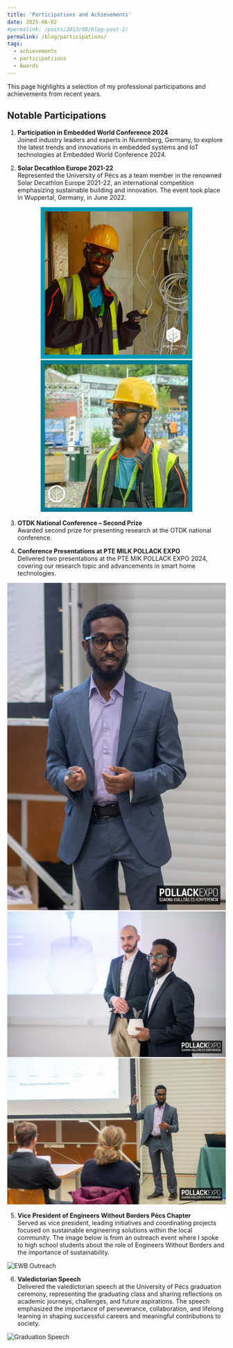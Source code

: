 ```yaml
---
title: 'Participations and Achievements'
date: 2025-06-02 
#permalink: /posts/2013/08/blog-post-2/
permalink: /blog/participations/
tags:
  - achievements
  - participatiions
  - Awards
---
```


This page highlights a selection of my professional participations and achievements from recent years.

## Notable Participations

1. **Participation in Embedded World Conference 2024**  
  Joined industry leaders and experts in Nuremberg, Germany, to explore the latest trends and innovations in embedded systems and IoT technologies at Embedded World Conference 2024. 

2. **Solar Decathlon Europe 2021-22**  
  Represented the University of Pécs as a team member in the renowned Solar Decathlon Europe 2021-22, an international competition emphasizing sustainable building and innovation. The event took place in Wuppertal, Germany, in June 2022.

  <p align="center">
    <img src="/images/solar_decathlon1.png" alt="Solar Decathlon Europe Team" width="350"/>
    <img src="/images/sol_dec_2.png" alt="Solar Decathlon Europe 2" width="350"/>
  </p>

3. **OTDK National Conference – Second Prize**  
  Awarded second prize for presenting research at the OTDK national conference.

4. **Conference Presentations at PTE MILK POLLACK EXPO**  
  Delivered two presentations at the PTE MIK POLLACK EXPO 2024, covering our research topic and advancements in smart home technologies.

  ![Pollack Expo](/images/pollack3.jpg)
  ![Pollack Expo](/images/pollack1.jpg)
  ![Pollack Expo](/images/pollack2.jpg)

5. **Vice President of Engineers Without Borders Pécs Chapter**  
  Served as vice president, leading initiatives and coordinating projects focused on sustainable engineering solutions within the local community.
  The image below is from an outreach event where I spoke to high school students about the role of Engineers Without Borders and the importance of sustainability.

  ![EWB Outreach](/images/ewb_outreach.jpg)

6. **Valedictorian Speech**  
  Delivered the valedictorian speech at the University of Pécs graduation ceremony, representing the graduating class and sharing reflections on academic journeys, challenges, and future aspirations. The speech emphasized the importance of perseverance, collaboration, and lifelong learning in shaping successful careers and meaningful contributions to society.

  ![Graduation Speech](/images/graduation_speech.jpg)